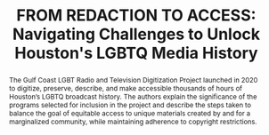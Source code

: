 ---
abstract: The Gulf Coast LGBT Radio and Television Digitization Project launched in
  2020 to digitize, preserve, describe, and make accessible thousands of hours of
  Houston’s LGBTQ broadcast history. The authors explain the significance of the programs
  selected for inclusion in the project and describe the steps taken to balance the
  goal of equitable access to unique materials created by and for a marginalized community,
  while maintaining adherence to copyright restrictions.
creators:
- Vinson, Emily
- Scott, Bethany
date: null
document_url: https://www.ideals.illinois.edu/items/128275/bitstreams/428915/data.pdf
grand_parent: iPRES
institutions: []
keywords:
- lgbtq community
- broadcast archives
- audiovisual archives
- digital preservation
- accessibility
landing_page_url: https://hdl.handle.net/2142/121071
language: eng
layout: publication
license: CC-BY 4.0 International
notes_url: null
parent: iPRES 2023
presentation_url: null
publication_type: unknown
size: null
source_name: iPRES
title: 'FROM REDACTION TO ACCESS: Navigating Challenges to Unlock Houston''s LGBTQ
  Media History'
year: 2023
---